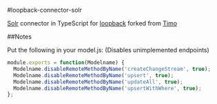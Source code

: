 #loopback-connector-solr

[Solr](http://lucene.apache.org/solr/) connector in TypeScript for [loopback](http://github.com/strongloop/loopback) forked from [Timo](https://github.com/timosaikkonen/loopback-connector-solr)

##Notes

Put the following in your model.js: (Disables unimplemented endpoints)

```javascript
module.exports = function(Modelname) {
  Modelname.disableRemoteMethodByName('createChangeStream', true);
  Modelname.disableRemoteMethodByName('upsert', true);
  Modelname.disableRemoteMethodByName('updateAll', true);
  Modelname.disableRemoteMethodByName('upsertWithWhere', true);
};
```